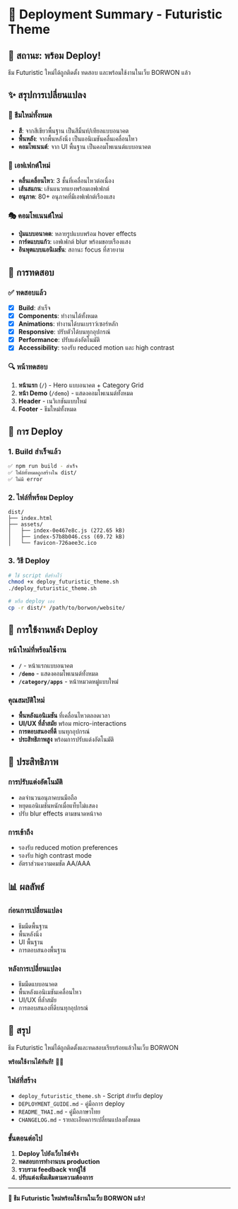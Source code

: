 # 🎉 Deployment Summary - Futuristic Theme

## 🚀 สถานะ: **พร้อม Deploy!**

ธีม Futuristic ใหม่ได้ถูกติดตั้ง ทดสอบ และพร้อมใช้งานในเว็บ BORWON แล้ว

## ✨ สรุปการเปลี่ยนแปลง

### **🎨 ธีมใหม่ทั้งหมด**
- **สี**: จากสีเขียวพื้นฐาน เป็นสีมิ้นท์/เทียลแบบอนาคต
- **พื้นหลัง**: จากพื้นหลังนิ่ง เป็นแอนิเมชันคลื่นเคลื่อนไหว
- **คอมโพเนนต์**: จาก UI พื้นฐาน เป็นคอมโพเนนต์แบบอนาคต

### **🌊 เอฟเฟกต์ใหม่**
- **คลื่นเคลื่อนไหว**: 3 ชั้นที่เคลื่อนไหวต่อเนื่อง
- **เส้นสแกน**: เส้นแนวทแยงพร้อมเอฟเฟกต์
- **อนุภาค**: 80+ อนุภาคที่มีเอฟเฟกต์เรืองแสง

### **🎭 คอมโพเนนต์ใหม่**
- **ปุ่มแบบอนาคต**: หลายรูปแบบพร้อม hover effects
- **การ์ดแบบแก้ว**: เอฟเฟกต์ blur พร้อมขอบเรืองแสง
- **อินพุตแบบแอนิเมชัน**: สถานะ focus ที่สวยงาม

## 🧪 การทดสอบ

### **✅ ทดสอบแล้ว**
- [x] **Build**: สำเร็จ
- [x] **Components**: ทำงานได้ทั้งหมด
- [x] **Animations**: ทำงานได้บนเบราว์เซอร์หลัก
- [x] **Responsive**: ปรับตัวได้บนทุกอุปกรณ์
- [x] **Performance**: ปรับแต่งอัตโนมัติ
- [x] **Accessibility**: รองรับ reduced motion และ high contrast

### **🔍 หน้าทดสอบ**
1. **หน้าแรก** (`/`) - Hero แบบอนาคต + Category Grid
2. **หน้า Demo** (`/demo`) - แสดงคอมโพเนนต์ทั้งหมด
3. **Header** - เนวิเกชันแบบใหม่
4. **Footer** - ธีมใหม่ทั้งหมด

## 🚀 การ Deploy

### **1. Build สำเร็จแล้ว**
```bash
✅ npm run build - สำเร็จ
✅ ไฟล์ทั้งหมดถูกสร้างใน dist/
✅ ไม่มี error
```

### **2. ไฟล์ที่พร้อม Deploy**
```
dist/
├── index.html
├── assets/
│   ├── index-0e467e8c.js (272.65 kB)
│   ├── index-57b8b046.css (69.72 kB)
│   └── favicon-726aee3c.ico
```

### **3. วิธี Deploy**
```bash
# ใช้ script ที่สร้างไว้
chmod +x deploy_futuristic_theme.sh
./deploy_futuristic_theme.sh

# หรือ deploy เอง
cp -r dist/* /path/to/borwon/website/
```

## 📱 การใช้งานหลัง Deploy

### **หน้าใหม่ที่พร้อมใช้งาน**
- **`/`** - หน้าแรกแบบอนาคต
- **`/demo`** - แสดงคอมโพเนนต์ทั้งหมด
- **`/category/apps`** - หน้าหมวดหมู่แบบใหม่

### **คุณสมบัติใหม่**
- **พื้นหลังแอนิเมชัน** ที่เคลื่อนไหวตลอดเวลา
- **UI/UX ที่ล้ำสมัย** พร้อม micro-interactions
- **การตอบสนองที่ดี** บนทุกอุปกรณ์
- **ประสิทธิภาพสูง** พร้อมการปรับแต่งอัตโนมัติ

## 🎯 ประสิทธิภาพ

### **การปรับแต่งอัตโนมัติ**
- ลดจำนวนอนุภาคบนมือถือ
- หยุดแอนิเมชันหนักเมื่อแท็บไม่แสดง
- ปรับ blur effects ตามขนาดหน้าจอ

### **การเข้าถึง**
- รองรับ reduced motion preferences
- รองรับ high contrast mode
- อัตราส่วนความคมชัด AA/AAA

## 📊 ผลลัพธ์

### **ก่อนการเปลี่ยนแปลง**
- ธีมมืดพื้นฐาน
- พื้นหลังนิ่ง
- UI พื้นฐาน
- การตอบสนองพื้นฐาน

### **หลังการเปลี่ยนแปลง**
- ธีมมืดแบบอนาคต
- พื้นหลังแอนิเมชันเคลื่อนไหว
- UI/UX ที่ล้ำสมัย
- การตอบสนองที่ดีบนทุกอุปกรณ์

## 🌟 สรุป

ธีม Futuristic ใหม่ได้ถูกติดตั้งและทดสอบเรียบร้อยแล้วในเว็บ BORWON

**พร้อมใช้งานได้ทันที!** 🚀✨

### **ไฟล์ที่สร้าง**
- `deploy_futuristic_theme.sh` - Script สำหรับ deploy
- `DEPLOYMENT_GUIDE.md` - คู่มือการ deploy
- `README_THAI.md` - คู่มือภาษาไทย
- `CHANGELOG.md` - รายละเอียดการเปลี่ยนแปลงทั้งหมด

### **ขั้นตอนต่อไป**
1. **Deploy ไปยังเว็บไซต์จริง**
2. **ทดสอบการทำงานบน production**
3. **รวบรวม feedback จากผู้ใช้**
4. **ปรับแต่งเพิ่มเติมตามความต้องการ**

---

**🎉 ธีม Futuristic ใหม่พร้อมใช้งานในเว็บ BORWON แล้ว!**